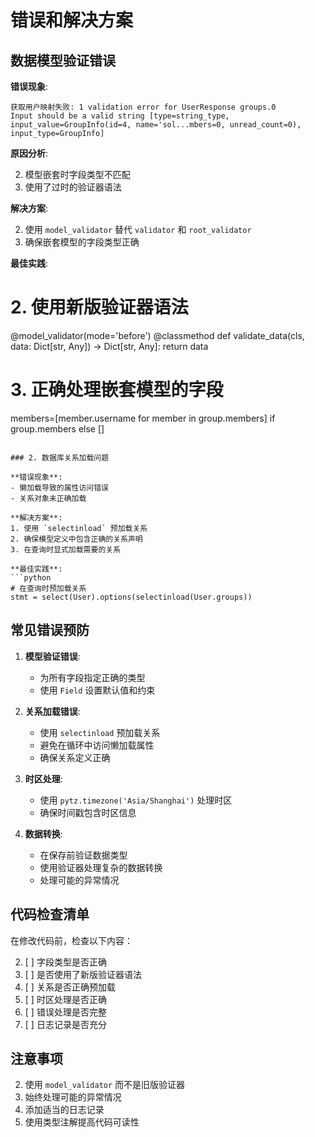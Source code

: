 # 错误和解决方案

## 数据模型验证错误



**错误现象**:
```
获取用户映射失败: 1 validation error for UserResponse groups.0
Input should be a valid string [type=string_type, input_value=GroupInfo(id=4, name='sol...mbers=0, unread_count=0), input_type=GroupInfo]
```

**原因分析**:

2. 模型嵌套时字段类型不匹配
3. 使用了过时的验证器语法

**解决方案**:

2. 使用 `model_validator` 替代 `validator` 和 `root_validator`
3. 确保嵌套模型的字段类型正确

**最佳实践**:


# 2. 使用新版验证器语法
@model_validator(mode='before')
@classmethod
def validate_data(cls, data: Dict[str, Any]) -> Dict[str, Any]:
    return data

# 3. 正确处理嵌套模型的字段
members=[member.username for member in group.members] if group.members else []
```

### 2. 数据库关系加载问题

**错误现象**:
- 懒加载导致的属性访问错误
- 关系对象未正确加载

**解决方案**:
1. 使用 `selectinload` 预加载关系
2. 确保模型定义中包含正确的关系声明
3. 在查询时显式加载需要的关系

**最佳实践**:
```python
# 在查询时预加载关系
stmt = select(User).options(selectinload(User.groups))
```

## 常见错误预防

1. **模型验证错误**:

   - 为所有字段指定正确的类型
   - 使用 `Field` 设置默认值和约束

2. **关系加载错误**:
   - 使用 `selectinload` 预加载关系
   - 避免在循环中访问懒加载属性
   - 确保关系定义正确

3. **时区处理**:
   - 使用 `pytz.timezone('Asia/Shanghai')` 处理时区
   - 确保时间戳包含时区信息

4. **数据转换**:
   - 在保存前验证数据类型
   - 使用验证器处理复杂的数据转换
   - 处理可能的异常情况

## 代码检查清单

在修改代码前，检查以下内容：

2. [ ] 字段类型是否正确
3. [ ] 是否使用了新版验证器语法
4. [ ] 关系是否正确预加载
5. [ ] 时区处理是否正确
6. [ ] 错误处理是否完整
7. [ ] 日志记录是否充分

## 注意事项


2. 使用 `model_validator` 而不是旧版验证器
3. 始终处理可能的异常情况
4. 添加适当的日志记录
5. 使用类型注解提高代码可读性

